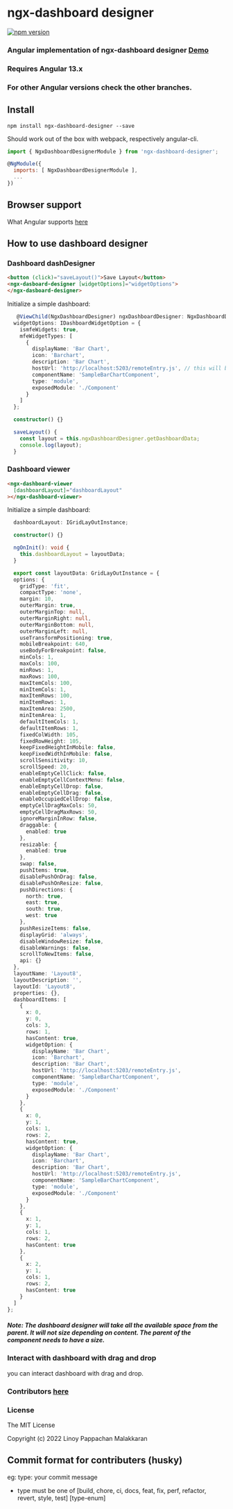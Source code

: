 # ngx-dashboard designer

[![npm version](https://github.com/linoymalakkaran/ngx-dashboard-designer/blob/angular-v13/src/assets/github-assets/npm.png)](https://www.npmjs.com/package/ngx-dashboard-designer)

### Angular implementation of ngx-dashboard designer [Demo](http://10.0.98.21/MGDashboardAppUI)

### Requires Angular 13.x

### For other Angular versions check the other branches.

## Install

`npm install ngx-dashboard-designer --save`

Should work out of the box with webpack, respectively angular-cli.

```javascript
import { NgxDashboardDesignerModule } from 'ngx-dashboard-designer';

@NgModule({
  imports: [ NgxDashboardDesignerModule ],
  ...
})
```

## Browser support

What Angular supports [here](https://github.com/angular/angular)

## How to use dashboard designer

### Dashboard dashDesigner

```html
<button (click)="saveLayout()">Save Layout</button>
<ngx-dasboard-designer [widgetOptions]="widgetOptions">
</ngx-dasboard-designer>
```

Initialize a simple dashboard:

```typescript
   @ViewChild(NgxDashboardDesigner) ngxDashboardDesigner: NgxDashboardDesigner;
  widgetOptions: IDashboardWidgetOption = {
    ismfeWidgets: true,
    mfeWidgetTypes: [
      {
        displayName: 'Bar Chart',
        icon: 'Barchart',
        description: 'Bar Chart',
        hostUrl: 'http://localhost:5203/remoteEntry.js', // this will be generated using the module federation. Sample Git link is provided,
        componentName: 'SampleBarChartComponent',
        type: 'module',
        exposedModule: './Component'
      }
    ]
  };

  constructor() {}

  saveLayout() {
    const layout = this.ngxDashboardDesigner.getDashboardData;
    console.log(layout);
  }
```

### Dashboard viewer

```html
<ngx-dashboard-viewer
  [dashboardLayout]="dashboardLayout"
></ngx-dashboard-viewer>
```

Initialize a simple dashboard:

```typescript
  dashboardLayout: IGridLayOutInstance;

  constructor() {}

  ngOnInit(): void {
    this.dashboardLayout = layoutData;
  }

  export const layoutData: GridLayOutInstance = {
  options: {
    gridType: 'fit',
    compactType: 'none',
    margin: 10,
    outerMargin: true,
    outerMarginTop: null,
    outerMarginRight: null,
    outerMarginBottom: null,
    outerMarginLeft: null,
    useTransformPositioning: true,
    mobileBreakpoint: 640,
    useBodyForBreakpoint: false,
    minCols: 1,
    maxCols: 100,
    minRows: 1,
    maxRows: 100,
    maxItemCols: 100,
    minItemCols: 1,
    maxItemRows: 100,
    minItemRows: 1,
    maxItemArea: 2500,
    minItemArea: 1,
    defaultItemCols: 1,
    defaultItemRows: 1,
    fixedColWidth: 105,
    fixedRowHeight: 105,
    keepFixedHeightInMobile: false,
    keepFixedWidthInMobile: false,
    scrollSensitivity: 10,
    scrollSpeed: 20,
    enableEmptyCellClick: false,
    enableEmptyCellContextMenu: false,
    enableEmptyCellDrop: false,
    enableEmptyCellDrag: false,
    enableOccupiedCellDrop: false,
    emptyCellDragMaxCols: 50,
    emptyCellDragMaxRows: 50,
    ignoreMarginInRow: false,
    draggable: {
      enabled: true
    },
    resizable: {
      enabled: true
    },
    swap: false,
    pushItems: true,
    disablePushOnDrag: false,
    disablePushOnResize: false,
    pushDirections: {
      north: true,
      east: true,
      south: true,
      west: true
    },
    pushResizeItems: false,
    displayGrid: 'always',
    disableWindowResize: false,
    disableWarnings: false,
    scrollToNewItems: false,
    api: {}
  },
  layoutName: 'Layout8',
  layoutDescription: '',
  layoutId: 'Layout8',
  properties: {},
  dashboardItems: [
    {
      x: 0,
      y: 0,
      cols: 3,
      rows: 1,
      hasContent: true,
      widgetOption: {
        displayName: 'Bar Chart',
        icon: 'Barchart',
        description: 'Bar Chart',
        hostUrl: 'http://localhost:5203/remoteEntry.js',
        componentName: 'SampleBarChartComponent',
        type: 'module',
        exposedModule: './Component'
      }
    },
    {
      x: 0,
      y: 1,
      cols: 1,
      rows: 2,
      hasContent: true,
      widgetOption: {
        displayName: 'Bar Chart',
        icon: 'Barchart',
        description: 'Bar Chart',
        hostUrl: 'http://localhost:5203/remoteEntry.js',
        componentName: 'SampleBarChartComponent',
        type: 'module',
        exposedModule: './Component'
      }
    },
    {
      x: 1,
      y: 1,
      cols: 1,
      rows: 2,
      hasContent: true
    },
    {
      x: 2,
      y: 1,
      cols: 1,
      rows: 2,
      hasContent: true
    }
  ]
};

```

##### Note: The dashboard designer will take all the available space from the parent. It will not size depending on content. The parent of the component needs to have a size.


### Interact with dashboard with drag and drop

you can interact dashboard with drag and drop. 

### Contributors [here](https://github.com/linoymalakkaran/ngx-dashboard-designer/graphs/contributors)

### License

The MIT License

Copyright (c) 2022 Linoy Pappachan Malakkaran  

## Commit format for contributers (husky)
  eg: type: your commit message
  
  - type must be one of [build, chore, ci, docs, feat, fix, perf, refactor, revert, style, test] [type-enum]
